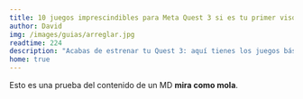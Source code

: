 ```yaml
---
title: 10 juegos imprescindibles para Meta Quest 3 si es tu primer visor
author: David
img: /images/guias/arreglar.jpg
readtime: 224
description: "Acabas de estrenar tu Quest 3: aquí tienes los juegos básicos que no pueden faltar."
home: true
---
```

Esto es una prueba del contenido de un MD **mira como mola**.